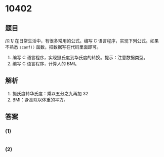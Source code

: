 # 10402

## 题目

_[0.1]_ 在日常生活中，有很多常用的公式。编写 C 语言程序，实现下列公式。如果不熟悉 `scanf()` 函数，把数据写在代码里面即可。

   1. 编写 C 语言程序，实现摄氏度到华氏度的转换。提示：注意数据类型。
   2. 编写 C 语言程序，计算人的 BMI。

## 解析

1. 摄氏度转华氏度：乘以五分之九再加 32
2. BMI：身高除以体重的平方。

## 答案

### (1)

```c

```

### (2)

```c

```
